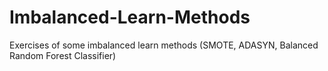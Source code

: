 # Imbalanced-Learn-Methods
Exercises of some imbalanced learn methods (SMOTE, ADASYN, Balanced Random Forest Classifier)
